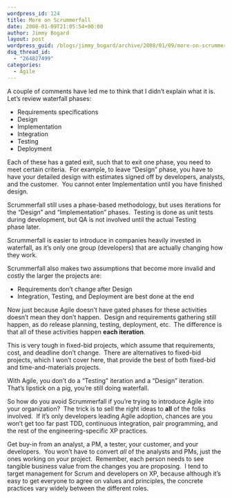 ```yaml
---
wordpress_id: 124
title: More on Scrummerfall
date: 2008-01-09T21:05:54+00:00
author: Jimmy Bogard
layout: post
wordpress_guid: /blogs/jimmy_bogard/archive/2008/01/09/more-on-scrummerfall.aspx
dsq_thread_id:
  - "264827499"
categories:
  - Agile
---
```

A couple of comments have led me to think that I didn&#8217;t explain what it is.&nbsp; Let&#8217;s review waterfall phases:

  * Requirements specifications
  * Design
  * Implementation
  * Integration
  * Testing
  * Deployment

Each of these has a gated exit, such that to exit one phase, you need to meet certain criteria.&nbsp; For example, to leave &#8220;Design&#8221; phase, you have to have your detailed design with estimates signed off by developers, analysts, and the customer.&nbsp; You cannot enter Implementation until you have finished design.

Scrummerfall&nbsp;still uses a phase-based methodology, but uses iterations for the &#8220;Design&#8221; and &#8220;Implementation&#8221; phases.&nbsp; Testing is done as unit tests during development, but&nbsp;QA is not involved until the actual Testing phase&nbsp;later.

Scrummerfall is easier to introduce in companies heavily invested in waterfall, as it&#8217;s only one&nbsp;group (developers) that are actually changing how they work.

Scrummerfall also makes two assumptions that become more invalid and costly the larger the projects are:

  * Requirements don&#8217;t change after&nbsp;Design
  * Integration, Testing, and Deployment are best done at the end

Now just because&nbsp;Agile doesn&#8217;t&nbsp;have gated phases for these activities doesn&#8217;t mean they don&#8217;t happen.&nbsp; Design and requirements gathering still happen, as do release planning, testing, deployment, etc.&nbsp; The difference is that all of these activities happen **each iteration**.

This is very tough in fixed-bid projects, which assume that requirements, cost, and deadline don&#8217;t change.&nbsp; There are alternatives to fixed-bid projects, which I won&#8217;t cover here, that provide the best of both fixed-bid and time-and-materials projects.

With Agile, you don&#8217;t do a &#8220;Testing&#8221; iteration and a &#8220;Design&#8221; iteration.&nbsp; That&#8217;s&nbsp;lipstick on&nbsp;a pig, you&#8217;re still doing waterfall.&nbsp; 

So how do you avoid Scrummerfall if you&#8217;re trying to introduce Agile into your organization?&nbsp; The trick is to sell the right ideas to **all** of the folks involved.&nbsp; If it&#8217;s only developers leading Agile adoption, chances are you won&#8217;t get too far past TDD, continuous integration, pair programming, and the rest of the engineering-specific XP practices.

Get buy-in from an analyst, a PM, a tester, your customer, and your developers.&nbsp; You won&#8217;t have to convert _all_ of the analysts and PMs, just the ones working on your project.&nbsp; Remember, each person needs to see tangible business value from the changes you are proposing.&nbsp; I tend to target management for Scrum and developers on XP, because although it&#8217;s easy to get everyone to agree on values and principles, the concrete practices vary widely between the different roles.
